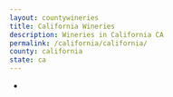 ```yaml
---
layout: countywineries
title: California Wineries
description: Wineries in California CA
permalink: /california/california/
county: california
state: ca
---
```

-
